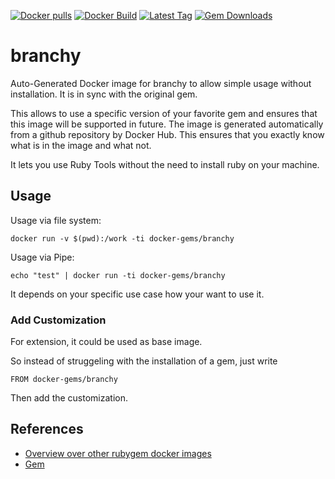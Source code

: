 [![Docker pulls](https://img.shields.io/docker/pulls/rubygem/branchy.svg)](https://hub.docker.com/r/rubygem/branchy/)
[![Docker Build](https://img.shields.io/docker/automated/rubygem/branchy.svg)](https://hub.docker.com/r/rubygem/branchy/)
[![Latest Tag](https://img.shields.io/github/tag/docker-rubygem/branchy.svg)](https://hub.docker.com/r/rubygem/branchy/)
[![Gem Downloads](https://img.shields.io/gem/dt/branchy.svg)](https://rubygems.org/gems/branchy/)
# branchy

Auto-Generated Docker image for branchy to allow simple usage without installation.
It is in sync with the original gem.

This allows to use a specific version of your favorite gem and ensures that this image will be supported in future.
The image is generated automatically from a github repository by Docker Hub.
This ensures that you exactly know what is in the image and what not.

It lets you use Ruby Tools without the need to install ruby on your machine.

## Usage

Usage via file system:

`docker run -v $(pwd):/work -ti docker-gems/branchy`

Usage via Pipe:

`echo "test" | docker run -ti docker-gems/branchy`

It depends on your specific use case how your want to use it.

### Add Customization

For extension, it could be used as base image.

So instead of struggeling with the installation of a gem, just write

`FROM docker-gems/branchy`

Then add the customization.

## References

 - [Overview over other rubygem docker images](https://github.com/thinkbot/docker-rubygem)
 - [Gem](https://rubygems.org/gems/branchy/)
